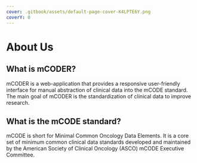 ```yaml
---
cover: .gitbook/assets/default-page-cover-K4LPTE6Y.png
coverY: 0
---
```


# About Us

## What is mCODER?

mCODER is a web-application that provides a responsive user-friendly interface for manual abstraction of clinical data into the mCODE standard. The main goal of mCODER is the standardization of clinical data to improve research.

## What is the mCODE standard?

mCODE is short for Minimal Common Oncology Data Elements. It is a core set of minimum common clinical data standards developed and maintained by the American Society of Clinical Oncology (ASCO) mCODE Executive Committee.



